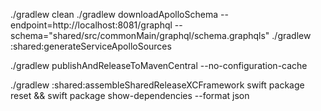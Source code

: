 ./gradlew clean
./gradlew downloadApolloSchema --endpoint=http://localhost:8081/graphql --schema="shared/src/commonMain/graphql/schema.graphqls"
./gradlew :shared:generateServiceApolloSources

./gradlew publishAndReleaseToMavenCentral --no-configuration-cache


./gradlew :shared:assembleSharedReleaseXCFramework
swift package reset && swift package show-dependencies --format json
